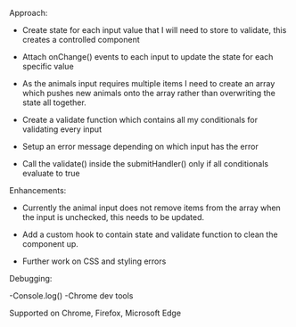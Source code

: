 Approach:

- Create state for each input value that I will need to store to validate, this creates a controlled component

- Attach onChange() events to each input to update the state for each specific value

- As the animals input requires multiple items I need to create an array which pushes new animals onto the array rather than overwriting the state all together. 

- Create a validate function which contains all my conditionals for validating every input

- Setup an error message depending on which input has the error

- Call the validate() inside the submitHandler() only if all conditionals evaluate to true


Enhancements:

- Currently the animal input does not remove items from the array when the input is unchecked, this needs to be updated.

- Add a custom hook to contain state and validate function to clean the component up.

- Further work on CSS and styling errors

Debugging:

-Console.log()
-Chrome dev tools

Supported on Chrome, Firefox, Microsoft Edge